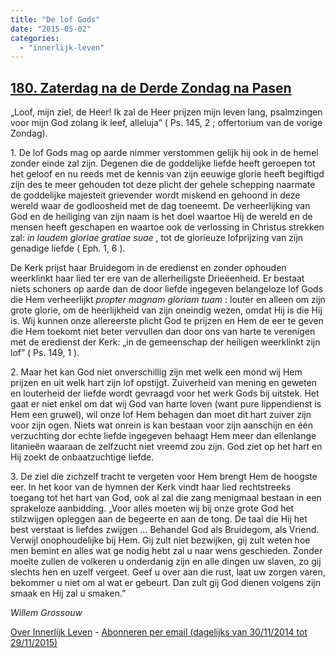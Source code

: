 ```yaml
---
title: "De lof Gods"
date: "2015-05-02"
categories: 
  - "innerlijk-leven"
---
```


## [180\. Zaterdag na de Derde Zondag na Pasen](http://ift.tt/1Pd4uu3)

„Loof, mijn ziel, de Heer! Ik zal de Heer prijzen mijn leven lang, psalmzingen voor mijn God zolang ik leef, alleluja” ( Ps. 145, 2 ; offertorium van de vorige Zondag).

1\. De lof Gods mag op aarde nimmer verstommen gelijk hij ook in de hemel zonder einde zal zijn. Degenen die de goddelijke liefde heeft geroepen tot het geloof en nu reeds met de kennis van zijn eeuwige glorie heeft begiftigd zijn des te meer gehouden tot deze plicht der gehele schepping naarmate de goddelijke majesteit grievender wordt miskend en gehoond in deze wereld waar de godloosheid met de dag toeneemt. De verheerlijking van God en de heiliging van zijn naam is het doel waartoe Hij de wereld en de mensen heeft geschapen en waartoe ook de verlossing in Christus strekken zal: _in laudem gloriae gratiae suae_ , tot de glorieuze lofprijzing van zijn genadige liefde ( Eph. 1, 6 ).

De Kerk prijst haar Bruidegom in de eredienst en zonder ophouden weerklinkt haar lied ter ere van de allerheiligste Drieëenheid. Er bestaat niets schoners op aarde dan de door liefde ingegeven belangeloze lof Gods die Hem verheerlijkt _propter magnam gloriam tuam_ : louter en alleen om zijn grote glorie, om de heerlijkheid van zijn oneindig wezen, omdat Hij is die Hij is. Wij kunnen onze allereerste plicht God te prijzen en Hem de eer te geven die Hem toekomt niet beter vervullen dan door ons van harte te verenigen met de eredienst der Kerk: „in de gemeenschap der heiligen weerklinkt zijn lof” ( Ps. 149, 1 ).

2\. Maar het kan God niet onverschillig zijn met welk een mond wij Hem prijzen en uit welk hart zijn lof opstijgt. Zuiverheid van mening en geweten en louterheid der liefde wordt gevraagd voor het werk Gods bij uitstek. Het gaat er niet enkel om dat wij God van harte loven (want pure lippendienst is Hem een gruwel), wil onze lof Hem behagen dan moet dit hart zuiver zijn voor zijn ogen. Niets wat onrein is kan bestaan voor zijn aanschijn en één verzuchting dor echte liefde ingegeven behaagt Hem meer dan ellenlange litanieën waaraan de zelfzucht niet vreemd zou zijn. God ziet op het hart en Hij zoekt de onbaatzuchtige liefde.

3\. De ziel die zichzelf tracht te vergeten voor Hem brengt Hem de hoogste eer. In het koor van de hymnen der Kerk vindt haar lied rechtstreeks toegang tot het hart van God, ook al zal die zang menigmaal bestaan in een sprakeloze aanbidding. „Voor alles moeten wij bij onze grote God het stilzwijgen opleggen aan de begeerte en aan de tong. De taal die Hij het best verstaat is liefdes zwijgen … Behandel God als Bruidegom, als Vriend. Verwijl onophoudelijke bij Hem. Gij zult niet bezwijken, gij zult weten hoe men bemint en alles wat ge nodig hebt zal u naar wens geschieden. Zonder moeite zullen de volkeren u onderdanig zijn en alle dingen uw slaven, zo gij slechts hen en uzelf vergeet. Geef u over aan die rust, laat uw zorgen varen, bekommer u niet om al wat er gebeurt. Dan zult gij God dienen volgens zijn smaak en Hij zal u smaken.”

_Willem Grossouw_

[Over Innerlijk Leven](http://ift.tt/1y6X5mY) - [Abonneren per email (dagelijks van 30/11/2014 tot 29/11/2015)](http://eepurl.com/9P3DT)
